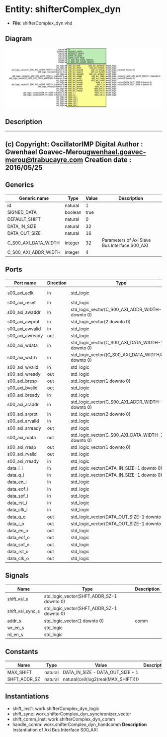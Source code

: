# Entity: shifterComplex_dyn

- **File**: shifterComplex_dyn.vhd
## Diagram

![Diagram](shifterComplex_dyn.svg "Diagram")
## Description

-------------------------------------------------------------------------
 (c) Copyright: OscillatorIMP Digital
 Author : Gwenhael Goavec-Merou<gwenhael.goavec-merou@trabucayre.com>
 Creation date : 2016/05/25
-------------------------------------------------------------------------
## Generics

| Generic name         | Type    | Value | Description                                    |
| -------------------- | ------- | ----- | ---------------------------------------------- |
| id                   | natural | 1     |                                                |
| SIGNED_DATA          | boolean | true  |                                                |
| DEFAULT_SHIFT        | natural | 0     |                                                |
| DATA_IN_SIZE         | natural | 32    |                                                |
| DATA_OUT_SIZE        | natural | 16    |                                                |
| C_S00_AXI_DATA_WIDTH | integer | 32    | Parameters of Axi Slave Bus Interface S00_AXI  |
| C_S00_AXI_ADDR_WIDTH | integer | 4     |                                                |
## Ports

| Port name       | Direction | Type                                                  | Description      |
| --------------- | --------- | ----------------------------------------------------- | ---------------- |
| s00_axi_aclk    | in        | std_logic                                             | Wishbone signals |
| s00_axi_reset   | in        | std_logic                                             |                  |
| s00_axi_awaddr  | in        | std_logic_vector(C_S00_AXI_ADDR_WIDTH-1 downto 0)     |                  |
| s00_axi_awprot  | in        | std_logic_vector(2 downto 0)                          |                  |
| s00_axi_awvalid | in        | std_logic                                             |                  |
| s00_axi_awready | out       | std_logic                                             |                  |
| s00_axi_wdata   | in        | std_logic_vector(C_S00_AXI_DATA_WIDTH-1 downto 0)     |                  |
| s00_axi_wstrb   | in        | std_logic_vector((C_S00_AXI_DATA_WIDTH/8)-1 downto 0) |                  |
| s00_axi_wvalid  | in        | std_logic                                             |                  |
| s00_axi_wready  | out       | std_logic                                             |                  |
| s00_axi_bresp   | out       | std_logic_vector(1 downto 0)                          |                  |
| s00_axi_bvalid  | out       | std_logic                                             |                  |
| s00_axi_bready  | in        | std_logic                                             |                  |
| s00_axi_araddr  | in        | std_logic_vector(C_S00_AXI_ADDR_WIDTH-1 downto 0)     |                  |
| s00_axi_arprot  | in        | std_logic_vector(2 downto 0)                          |                  |
| s00_axi_arvalid | in        | std_logic                                             |                  |
| s00_axi_arready | out       | std_logic                                             |                  |
| s00_axi_rdata   | out       | std_logic_vector(C_S00_AXI_DATA_WIDTH-1 downto 0)     |                  |
| s00_axi_rresp   | out       | std_logic_vector(1 downto 0)                          |                  |
| s00_axi_rvalid  | out       | std_logic                                             |                  |
| s00_axi_rready  | in        | std_logic                                             |                  |
| data_i_i        | in        | std_logic_vector(DATA_IN_SIZE-1 downto 0)             | input            |
| data_q_i        | in        | std_logic_vector(DATA_IN_SIZE-1 downto 0)             |                  |
| data_en_i       | in        | std_logic                                             |                  |
| data_eof_i      | in        | std_logic                                             |                  |
| data_sof_i      | in        | std_logic                                             |                  |
| data_rst_i      | in        | std_logic                                             |                  |
| data_clk_i      | in        | std_logic                                             |                  |
| data_q_o        | out       | std_logic_vector(DATA_OUT_SIZE-1 downto 0)            | output           |
| data_i_o        | out       | std_logic_vector(DATA_OUT_SIZE-1 downto 0)            |                  |
| data_en_o       | out       | std_logic                                             |                  |
| data_eof_o      | out       | std_logic                                             |                  |
| data_sof_o      | out       | std_logic                                             |                  |
| data_rst_o      | out       | std_logic                                             |                  |
| data_clk_o      | out       | std_logic                                             |                  |
## Signals

| Name             | Type                                      | Description |
| ---------------- | ----------------------------------------- | ----------- |
| shift_val_s      | std_logic_vector(SHFT_ADDR_SZ-1 downto 0) |             |
| shift_val_sync_s | std_logic_vector(SHFT_ADDR_SZ-1 downto 0) |             |
| addr_s           | std_logic_vector(1 downto 0)              |  comm       |
| wr_en_s          | std_logic                                 |             |
|  rd_en_s         | std_logic                                 |             |
## Constants

| Name         | Type    | Value                                 | Description |
| ------------ | ------- | ------------------------------------- | ----------- |
| MAX_SHIFT    | natural |  DATA_IN_SIZE - DATA_OUT_SIZE + 1     |             |
| SHFT_ADDR_SZ | natural |  natural(ceil(log2(real(MAX_SHIFT)))) |             |
## Instantiations

- shift_inst1: work.shifterComplex_dyn_logic
- shift_sync: work.shifterComplex_dyn_synchronizer_vector
- shift_comm_inst: work.shifterComplex_dyn_comm
- handle_comm: work.shifterComplex_dyn_handcomm
**Description**
 Instantiation of Axi Bus Interface S00_AXI

